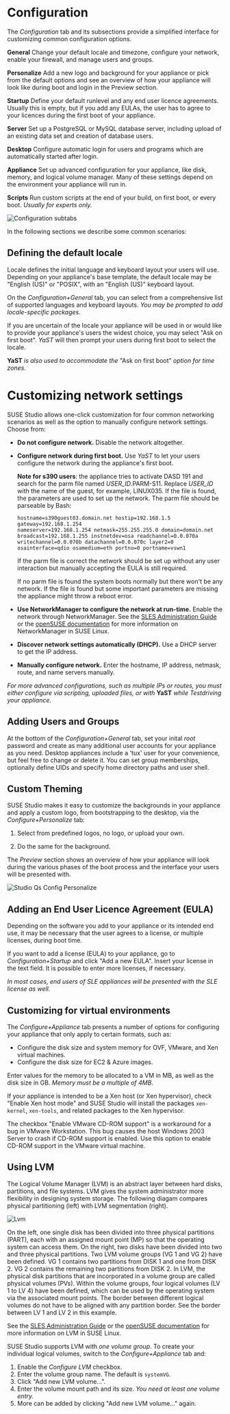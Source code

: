 # Configuration

The *Configuration* tab and its subsections provide a simplified
interface for customizing common configuration options.

**General**
Change your default locale and timezone, configure your network, enable
your firewall, and manage users and groups.

**Personalize**
Add a new logo and background for your appliance or pick from the default
options and see an overview of how your appliance will look like during
boot and login in the Preview section.

**Startup**
Define your default runlevel and any end user licence agreements.
Usually this is empty, but if you add any EULAs, the user has to agree to
your licences during the first boot of your appliance.

**Server**
Set up a PostgreSQL or MySQL database server, including upload of an
existing data set and creation of database users.

**Desktop**
Configure automatic login for users and programs which are automatically
started after login.

**Appliance**
Set up advanced configuration for your appliance, like disk, memory, and
logical volume manager. Many of these settings depend on the environment
your appliance will run in.

**Scripts**
Run custom scripts at the end of your build, on first boot, or every
boot. *Usually for experts only.*

![Configuration subtabs](studio-configuration-subtabs.png)

In the following sections we describe some common scenarios:

## Defining the default locale

Locale defines the initial language and keyboard layout your users will
use. Depending on your appliance's base template, the default locale
may be "English (US)" or "POSIX", with an "English (US)" keyboard
layout.

On the *Configuration+General* tab, you can select from a comprehensive
list of supported languages and keyboard layouts. *You may be prompted
to add locale-specific packages.*

If you are uncertain of the locale your appliance will be used in or
would like to provide your appliance's users the widest choice, you may
select "Ask on first boot". *YaST* will then prompt your users during first boot to select the locale.

**YaST** *is also used to accommodate the* "Ask on first boot" *option
for time zones.*

# Customizing network settings

SUSE Studio allows one-click customization for four common networking
scenarios as well as the option to manually configure network settings.
Choose from:

* **Do not configure network.** Disable the network altogether.

* **Configure network during first boot.** Use *YaST* to let your users
  configure the network during the appliance's first boot.

  __Note for s390 users__: the appliance tries to activate DASD 191 and search
  for the parm file named *USER_ID*.PARM-S11. Replace *USER_ID* with the name 
  of the guest, for example, LINUX035.
  If the file is found, the parameters are used to set up the network.
  The parm file should be parseable by Bash:

      hostname=s390guest03.domain.net hostip=192.168.1.5 gateway=192.168.1.254
      nameserver=192.168.1.254 netmask=255.255.255.0 domain=domain.net
      broadcast=192.168.1.255 instnetdev=osa readchannel=0.0.070a
      writechannel=0.0.070b datachannel=0.0.070c layer2=0
      osainterface=qdio osamedium=eth portno=0 portname=vswn1
  
  If the parm file is correct the network should be set up without any
  user interaction but manually accepting the EULA is still required.

  If no parm file is found the system boots normally but there won't be any network.
  If the file is found but some important parameters are missing the
  appliance might throw a reboot error.

* **Use NetworkManager to configure the network at run-time.** Enable
  the network through NetworkManager.
  See the [SLES Administration Guide][nm-sles] or the
  [openSUSE documentation][nm-open] for more information on
  NetworkManager in SUSE Linux.

[nm-sles]: http://www.suse.com/documentation/sles11/book_sle_admin/?page=/documentation/sles11/book_sle_admin/data/sec_basicnet_nm.html
[nm-open]: http://doc.opensuse.org/documentation/html/openSUSE/opensuse-reference/cha.nm.html

* **Discover network settings automatically (DHCP).** Use a DHCP server
  to get the IP address.

* **Manually configure network.** Enter the hostname, IP address,
  netmask, route, and name servers manually.

*For more advanced configurations, such as multiple IPs or routes, you
must either configure via scripting, uploaded files, or with* **YaST**
*while Testdriving your appliance.*

## Adding Users and Groups

At the bottom of the *Configuration+General* tab, set your inital *root*
password and create as many additional user accounts for your appliance
as you need. Desktop appliances include a 'tux' user for your
convenience, but feel free to change or delete it. You can set group
memberships, optionally define UIDs and specify home directory paths and
user shell.

## Custom Theming

SUSE Studio makes it easy to customize the backgrounds in your
appliance and apply a custom logo, from bootstrapping to the desktop,
via the *Configure+Personalize* tab:

1. Select from predefined logos, no logo, or upload your own.

2. Do the same for the background.

The *Preview* section shows an overview of how your appliance will look
during the various phases of the boot process and the interface your
users will be presented with.

![Studio Qs Config Personalize](studio-qs-config-personalize.png)

## Adding an End User Licence Agreement (EULA)

Depending on the software you add to your appliance or its intended end
use, it may be necessary that the user agrees to a license, or multiple
licenses, during boot time.

If you want to add a license (EULA) to your appliance, go to
*Configuration+Startup* and click "Add a new EULA". Insert your license
in the text field. It is possible to enter more licenses, if necessary.

*In most cases, end users of SLE appliances will be presented with the
SLE license as well.*

## Customizing for virtual environments

The *Configure+Appliance* tab presents a number of options for
configuring your appliance that only apply to certain formats, such as:

* Configure the disk size and system memory for OVF, VMware, and Xen
  virtual machines.
* Configure the disk size for EC2 & Azure images.

Enter values for the memory to be allocated to a VM in MB, as well as
the disk size in GB. *Memory must be a multiple of 4MB*.

If your appliance is intended to be a Xen host (or Xen hypervisor),
check "Enable Xen host mode" and SUSE Studio will install the packages
`xen-kernel`, `xen-tools`, and related packages to the Xen hypervisor.

The checkbox "Enable VMware CD-ROM support" is a workaround for a bug in
VMware Workstation. This bug causes the host Windows 2003 Server to
crash if CD-ROM support is enabled. Use this option to enable CD-ROM
support in the VMware virtual machine.

## Using LVM

The Logical Volume Manager (LVM) is an abstract layer between hard
disks, partitions, and file systems. LVM gives the system administrator
more flexibility in designing system storage. The following diagam
compares physical partitioning (left) with LVM segmentation (right).

![Lvm](lvm.png "Physical Partitioning versus LVM")

On the left, one single disk has been divided into three physical
partitions (PART), each with an assigned mount point (MP) so that the
operating system can access them. On the right, two disks have been
divided into two and three physical partitions. Two LVM volume groups
(VG 1 and VG 2) have been defined. VG 1 contains two partitions from
DISK 1 and one from DISK 2. VG 2 contains the remaining two partitions
from DISK 2. In LVM, the physical disk partitions that are incorporated
in a volume group are called physical volumes (PVs). Within the volume
groups, four logical volumes (LV 1 to LV 4) have been defined,
which can be used by the operating system via the associated mount
points. The border between different logical volumes do not have to be
aligned with any partition border. See the border between LV 1 and LV 2
in this example.

See the [SLES Administration Guide][lvm-sles]
or the [openSUSE documentation][lvm-open]
for more information on LVM in SUSE Linux.

SUSE Studio supports LVM with *one volume group*. To create your
individual logical volumes, switch to the *Configure+Appliance* tab and:

1. Enable the *Configure LVM* checkbox.
2. Enter the volume group name. The default is `systemVG`.
3. Click "Add new LVM volume...".
4. Enter the volume mount path and its size. *You need at least one
   volume entry.*
5. More can be added by clicking "Add new LVM volume..." again.

[lvm-sles]: http://www.suse.com/documentation/sles11/stor_admin/?page=/documentation/sles11/stor_admin/data/lvm.html
[lvm-open]: http://doc.opensuse.org/documentation/html/openSUSE/opensuse-reference/cha.advdisk.html#sec.yast2.system.lvm
